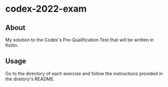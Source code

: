 # codex-2022-exam

## About

My solution to the Codex's Pre-Qualification Test that will be written in Kotlin.


## Usage

Go to the directory of each exercise and follow the instructions provided in the diretory's README.
